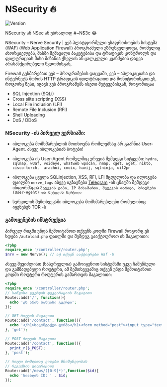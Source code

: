 # NSecurity 🔥

![Version](https://camo.githubusercontent.com/11c4047229b275301990437883a552b74b6377f6af0f2a5e002e908189ef9648/68747470733a2f2f696d672e736869656c64732e696f2f62616467652f56657273696f6e2d312e302d627269676874677265656e2e7376673f6d61784167653d323539323030)

NSecurity ან NSec ან უბრალოდ #~N$3c 😂

NSecurity – Nerve Security | ვებ პლატფორმული უსაფრთხოების სისტემა (WAF) (Web Application Firewall) პროგრამული უზრუნველყოფა, რომელიც ახორციელებს, მასში შემავალი პაკეტებისა და ტრაფიკის კონტროლს და ფილტრაციას მისი მიზანია ქსელის ან ცალკეული კვანძების დაცვა არასანქცირებული წვდომისგან, 

Firewall გეხმარებათ ვებ – პროგრამების დაცვაში, ვებ – აპლიკაციასა და ინტერნეტს შორის HTTP ტრაფიკის ფილტრაციით და მონიტორინგით.ეს, როგორც წესი, იცავს ვებ პროგრამებს ისეთი შეტევებისგან, როგორიცაა

- SQL Injection (SQLi)
- Cross siite scripting (XSS)
- Local File inclusion (LFI)
- Remote File Inclusion (RFI)
- Shell Uploading
- DoS / DDoS

### NSecurity -ის პირველ ვერსიაში:

- იბლოკება მომხმარებლის მოთხოვნა
რომლებსაც არ გააჩნია User-Agent. ასევე იბლოკებიან ბოტები!

- იბლოკება ის User-Agent რომელშიც
ურევია შემდეგი სიტყვები: ```hydra, sqlmap, w3af, voideye, whatweb
wpscan, nmap, xget, wget, nikto, cisco-torch, 
arachni, cmoix, havij, sqlninja, uil2pn```

- იბლოკება ყველა SQLinjection, XSS,
RFI, LFI მცდელობა და ილოგება ფაილში ```nerve_logs``` ასევე იგზავნება [Telegram](https://telegram.org/) -ის ცჩატში შემდეგი ინფორმაცია ```შეტევის ტიპი, IP მისამართი, შეტევის თარიღი, ბრაუზერი (User-Agent) და შეტევის წერტილი```

- სურვილის შემთხვევაში იბლოკება
მომხმარებლები რომელიბიც იყენებენ TOR -ს

### გამოყენების ინსტრუქცია
პირველ რიგში უნდა შემოიტანოთ თქვენს კოდში
Firewall როგორც ეს ხდება ```/autoload.php``` ფაილში
და შემდეგ გააქტოუროთ ის მაგალითი:
```php
<?php
require_once '/controller/router.php';
$nrv = new Nerve(); // აქ თქვენ ააქტიურებთ Waf -ს
```

ასევე შევიძლიათ (სასურველია) გამოიყენოთ სისტემაში
უკვე ჩაშენბული და გამზადებული როუტერი, ამ შემთხვევაშიც
თქვენ უნდა შემოიტანოთ კოდში როუტერი
როუტერის გამართვის მაგალითი:
```php
<?php
require_once '/controller/router.php';
// საწყისი გვერდის დეკლარაციის მაგალითი
Route::add('/', function(){
  echo 'ეს არის საწყისი გვერდი';
});

// GET როუტის მაგალითი
Route::add('/contact', function(){
  echo '</h1>საკონტაქტო ფორმა</h1><form method="post"><input type="text" name="test" /><input type="submit" value="send" /></form>';
}, 'get');

// POST როუტის მაგალითი
Route::add('/contact', function(){
  print_r($_POST);
}, 'post');

// როუტი რომლითაც ვიღებთ მნიშვნელობას
// რეგექსის ფილტრაციით
Route::add('/news/([0-9]*)',function($id){
  echo 'სიახლის ID: ' . $id;
});
```
